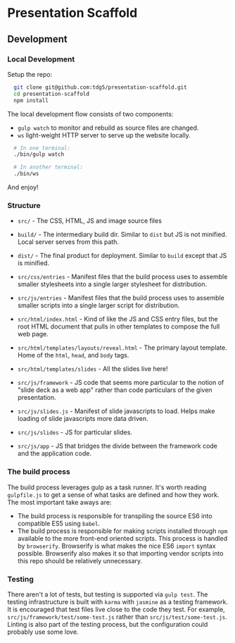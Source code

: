 # Presentation Scaffold

## Development

### Local Development

Setup the repo:

```bash
  git clone git@github.com:tdg5/presentation-scaffold.git
  cd presentation-scaffold
  npm install
```

The local development flow consists of two components:

  - `gulp watch` to monitor and rebuild as source files are changed.
  - `ws` light-weight HTTP server to serve up the website locally.

```bash
  # In one terminal:
  ./bin/gulp watch

  # In another terminal:
  ./bin/ws
```

And enjoy!

### Structure

- `src/` - The CSS, HTML, JS and image source files
- `build/` - The intermediary build dir. Similar to `dist` but JS is not minified.
Local server serves from this path.
- `dist/` - The final product for deployment. Similar to `build` except that JS is
minified.

- `src/css/entries` - Manifest files that the build process uses to assemble
smaller stylesheets into a single larger stylesheet for distribution.
- `src/js/entries` - Manifest files that the build process uses to assemble
smaller scripts into a single larger script for distribution.

- `src/html/index.html` - Kind of like the JS and CSS entry files, but the root
HTML document that pulls in other templates to compose the full web page.
- `src/html/templates/layouts/reveal.html` - The primary layout template. Home of
the `html`, `head`, and `body` tags.
- `src/html/templates/slides` - All the slides live here!

- `src/js/framework` - JS code that seems more particular to the notion of "slide
deck as a web app" rather than code particulars of the given presentation.
- `src/js/slides.js` - Manifest of slide javascripts to load. Helps make loading
of slide javascripts more data driven.
- `src/js/slides` - JS for particular slides.
- `src/js/app` - JS that bridges the divide between the framework code and the
application code.

### The build process

The build process leverages gulp as a task runner. It's worth reading
`gulpfile.js` to get a sense of what tasks are defined and how they work. The
most important take aways are:

- The build process is responsible for transpiling the source ES6 into
  compatible ES5 using `babel`.
- The build process is responsible for making scripts installed through `npm`
  available to the more front-end oriented scripts. This process is handled by
  `browserify`. Browserify is what makes the nice ES6 `import` syntax possible.
  Browserify also makes it so that importing vendor scripts into this repo
  should be relatively unnecessary.

### Testing

There aren't a lot of tests, but testing is supported via `gulp test`. The
testing infrastructure is built with `karma` with `jasmine` as a testing
framework. It is encouraged that test files live close to the code they test.
For example, `src/js/framework/test/some-test.js` rather than
`src/js/test/some-test.js`. Linting is also part of the testing process, but the
configuration could probably use some love.
